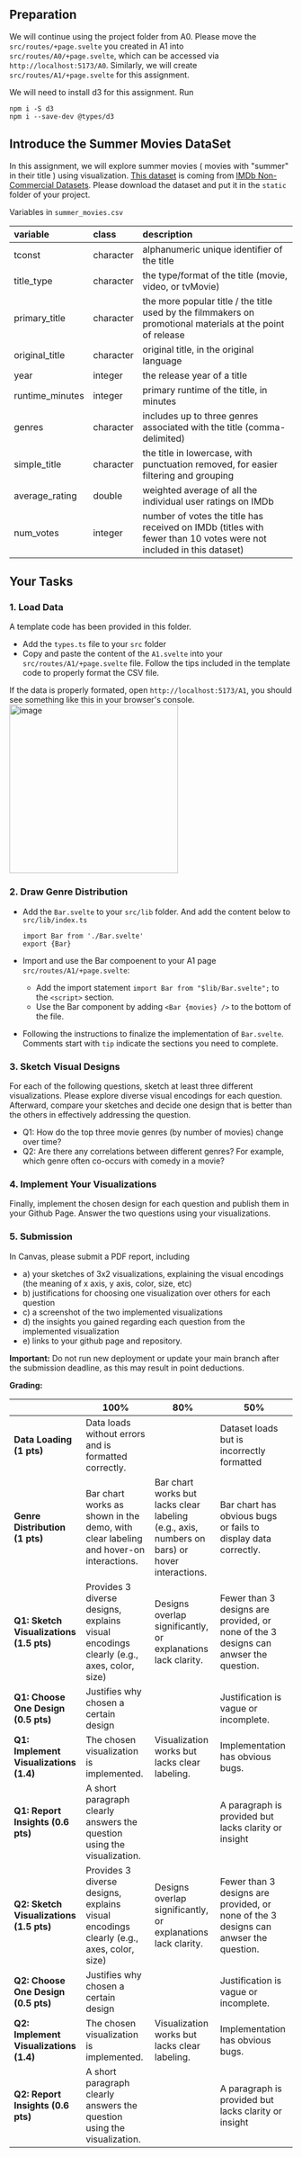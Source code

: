 ## Preparation
We will continue using the project folder from A0. 
Please move the `src/routes/+page.svelte` you created in A1 into `src/routes/A0/+page.svelte`, which can be accessed via `http://localhost:5173/A0`. 
Similarly, we will create `src/routes/A1/+page.svelte` for this assignment.

We will need to install d3 for this assignment. Run
```
npm i -S d3
npm i --save-dev @types/d3
```

## Introduce the Summer Movies DataSet
In this assignment, we will explore summer movies ( movies with "summer" in their title ) using visualization. [This dataset](https://github.com/Visual-Intelligence-UMN/5609Visualization-Assignments/blob/main/A1-Visual-Encoding/summer_movies.csv) is coming from [IMDb Non-Commercial Datasets](https://developer.imdb.com/non-commercial-datasets/).
Please download the dataset and put it in the `static` folder of your project.

Variables in `summer_movies.csv`

| variable        | class     | description                                                                                                        |
| :-------------- | :-------- | :----------------------------------------------------------------------------------------------------------------- |
| tconst          | character | alphanumeric unique identifier of the title                                                                        |
| title_type      | character | the type/format of the title (movie, video, or tvMovie)                                                            |
| primary_title   | character | the more popular title / the title used by the filmmakers on promotional materials at the point of release         |
| original_title  | character | original title, in the original language                                                                           |
| year            | integer   | the release year of a title                                                                                        |
| runtime_minutes | integer   | primary runtime of the title, in minutes                                                                           |
| genres          | character | includes up to three genres associated with the title (comma-delimited)                                            |
| simple_title    | character | the title in lowercase, with punctuation removed, for easier filtering and grouping                                |
| average_rating  | double    | weighted average of all the individual user ratings on IMDb                                                        |
| num_votes       | integer   | number of votes the title has received on IMDb (titles with fewer than 10 votes were not included in this dataset) |


## Your Tasks

### 1. Load Data
A template code has been provided in this folder. 
- Add the `types.ts` file to your `src` folder
- Copy and paste the content of the `A1.svelte` into your `src/routes/A1/+page.svelte` file. Follow the tips included in the template code to properly format the CSV file.

If the data is properly formated, open `http://localhost:5173/A1`, you should see something like this in your browser's console.  
<img width="300" alt="image" src="https://github.com/user-attachments/assets/7beb6da8-4205-48b3-8ec8-476d16d5785d" />




### 2. Draw Genre Distribution

- Add the `Bar.svelte` to your `src/lib` folder. And add the content below to `src/lib/index.ts`
  ```
  import Bar from './Bar.svelte'
  export {Bar}
  ```
  
- Import and use the Bar compoenent to your A1 page `src/routes/A1/+page.svelte`:
  - Add the import statement ```import Bar from "$lib/Bar.svelte";``` to the `<script>` section.
  - Use the Bar component by adding  ``` <Bar {movies} /> ``` to the bottom of the file.
  
- Following the instructions to finalize the implementation of `Bar.svelte`.  Comments start with `tip` indicate the sections you need to complete.


### 3. Sketch Visual Designs
For each of the following questions, sketch at least three different visualizations. 
Please explore diverse visual encodings for each question. 
Afterward, compare your sketches and decide one design that is better than the others in effectively addressing the question.

- Q1: How do the top three movie genres (by number of movies) change over time?
- Q2: Are there any correlations between different genres? For example, which genre often co-occurs with comedy in a movie?

### 4. Implement Your Visualizations

Finally, implement the chosen design for each question and publish them in your Github Page. 
Answer the two questions using your visualizations.

### 5. Submission
In Canvas, please submit a PDF report, including 
- a) your sketches of 3x2 visualizations, explaining the visual encodings (the meaning of x axis, y axis, color, size, etc) 
- b) justifications for choosing one visualization over others for each question
- c) a screenshot of the two implemented visualizations
- d) the insights you gained regarding each question from the implemented visualization
- e) links to your github page and repository. 
  
**Important:** Do not run new deployment or update your main branch after the submission deadline, as this may result in point deductions. 

**Grading:**

|        | **100%**                                                                                     | **80%**                                                        | **50%**                                                    |
|--------------------------------------|----------------------------------------------------------------------------------------------|----------------------------------------------------------------|------------------------------------------------------------|
| **Data Loading (1 pts)**               | Data loads without errors and is formatted correctly.                                         |       | Dataset loads but is incorrectly formatted  |
| **Genre Distribution (1 pts)**    | Bar chart works as shown in the demo, with clear labeling and hover-on interactions.         | Bar chart works but lacks clear labeling (e.g., axis, numbers on bars) or hover interactions. | Bar chart has obvious bugs or fails to display data correctly.       |
| **Q1: Sketch Visualizations (1.5 pts)**| Provides 3 diverse designs, explains visual encodings clearly (e.g., axes, color, size) | Designs overlap significantly, or explanations lack clarity.   | Fewer than 3 designs are provided, or none of the 3 designs can anwser the question. |
| **Q1: Choose One Design (0.5 pts)**        | Justifies why chosen a certain design    |     | Justification is vague or incomplete.         |
| **Q1: Implement Visualizations (1.4)** | The chosen visualization is implemented. | Visualization works but lacks clear labeling. | Implementation has obvious bugs. |
| **Q1: Report Insights (0.6 pts)**      | A short paragraph clearly answers the question using the visualization. |      | A paragraph is provided but lacks clarity or insight |
| **Q2: Sketch Visualizations (1.5 pts)**| Provides 3 diverse designs, explains visual encodings clearly (e.g., axes, color, size) | Designs overlap significantly, or explanations lack clarity.   | Fewer than 3 designs are provided, or none of the 3 designs can anwser the question. |
| **Q2: Choose One Design (0.5 pts)**        | Justifies why chosen a certain design    |     | Justification is vague or incomplete.         |
| **Q2: Implement Visualizations (1.4)** | The chosen visualization is implemented. | Visualization works but lacks clear labeling. | Implementation has obvious bugs. |
| **Q2: Report Insights (0.6 pts)**      | A short paragraph clearly answers the question using the visualization. |      | A paragraph is provided but lacks clarity or insight |

